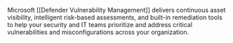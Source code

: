 Microsoft [[Defender Vulnerability Management]] delivers continuous asset visibility, intelligent risk-based assessments, and built-in remediation tools to help your security and IT teams prioritize and address critical vulnerabilities and misconfigurations across your organization.